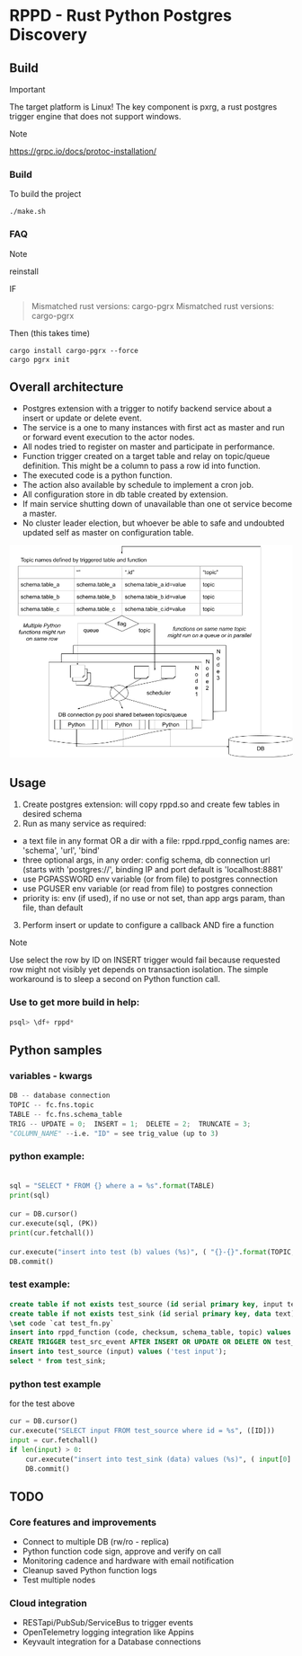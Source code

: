 # RPPD - Rust Python Postgres Discovery

## Build
> [!IMPORTANT]
The target platform is Linux! The key component is pxrg, a rust postgres trigger engine that does not support windows.

> [!NOTE]
https://grpc.io/docs/protoc-installation/


### Build
To build the project
```shell
./make.sh
```


### FAQ
> [!NOTE]
reinstall

IF
> Mismatched rust versions: cargo-pgrx Mismatched rust versions: cargo-pgrx

Then (this takes time)
```shell
cargo install cargo-pgrx --force
cargo pgrx init 
```

## Overall architecture

- Postgres extension with a trigger to notify backend service about a insert or update or delete event.
- The service is a one to many instances with first act as master and run or forward event execution to the actor nodes.
- All nodes tried to register on master and participate in performance.
- Function trigger created on a target table and relay on topic/queue definition. This might be a column to pass a row id into function.
- The executed code is a python function. 
- The action also available by schedule to implement a cron job.
- All configuration store in db table created by extension.
- If main service shutting down of unavailable than one ot service become a master. 
- No cluster leader election, but whoever be able to safe and undoubted updated self as master on configuration table. 

![topics](rppd%20schema.png)

## Usage

1. Create postgres extension: will copy rppd.so and create few tables in desired schema
2. Run as many service as required:
 - a text file in any format OR a dir with a file: rppd.rppd_config names are: 'schema', 'url', 'bind'
 - three optional args, in any order: config schema, db connection url (starts with 'postgres://', binding IP and port default is 'localhost:8881'
 - use PGPASSWORD env variable (or from file) to postgres connection
 - use PGUSER env variable (or read from file) to postgres connection
 - priority is: env (if used), if no use or not set, than app args param, than file, than default 
3. Perform insert or update to configure a callback AND fire a function


> [!NOTE]
Use select the row by ID on INSERT trigger would fail because requested row might not visibly yet depends on transaction isolation. 
The simple workaround is to sleep a second on Python function call.

 

### Use to get more build in help:
```sql
psql> \df+ rppd*
```

## Python samples

### variables - kwargs

```python 
DB -- database connection
TOPIC -- fc.fns.topic
TABLE -- fc.fns.schema_table
TRIG -- UPDATE = 0;  INSERT = 1;  DELETE = 2;  TRUNCATE = 3;
"COLUMN_NAME" --i.e. "ID" = see trig_value (up to 3)
```

### python example:
```python

sql = "SELECT * FROM {} where a = %s".format(TABLE)
print(sql)

cur = DB.cursor()
cur.execute(sql, (PK))
print(cur.fetchall())

cur.execute("insert into test (b) values (%s)", ( "{}-{}".format(TOPIC, TRIG),))
DB.commit()
```


### test example:
```sql
create table if not exists test_source (id serial primary key, input text);
create table if not exists test_sink (id serial primary key, data text);
\set code `cat test_fn.py`
insert into rppd_function (code, checksum, schema_table, topic) values (:'code', 'na', 'public.test_source', '.id');
CREATE TRIGGER test_src_event AFTER INSERT OR UPDATE OR DELETE ON test_source FOR EACH ROW EXECUTE PROCEDURE rppd_event();
insert into test_source (input) values ('test input');
select * from test_sink;
```

### python test example
for the test above
```python
cur = DB.cursor()
cur.execute("SELECT input FROM test_source where id = %s", ([ID]))
input = cur.fetchall()
if len(input) > 0:
    cur.execute("insert into test_sink (data) values (%s)", ( input[0] ))
    DB.commit()
```


## TODO

### Core features and improvements 
- Connect to multiple DB (rw/ro - replica)
- Python function code sign, approve and verify on call
- Monitoring cadence and hardware with email notification
- Cleanup saved Python function logs
- Test multiple nodes

### Cloud integration 
- RESTapi/PubSub/ServiceBus to trigger events
- OpenTelemetry logging integration like Appins  
- Keyvault integration for a Database connections


